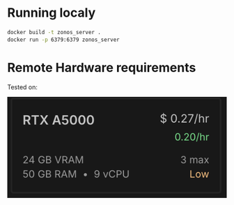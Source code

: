 # Running localy
```bash
docker build -t zonos_server .
docker run -p 6379:6379 zonos_server
```

# Remote Hardware requirements

Tested on:

![Qwen Image Remote Hardware requirements Screenshot](../assets/zonos-requirements.png)